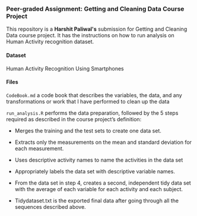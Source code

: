 ### **Peer-graded Assignment: Getting and Cleaning Data Course Project**
This repository is a **Harshit Paliwal's** submission for Getting and Cleaning Data course project. It has the instructions on how to run analysis on Human Activity recognition dataset.

#### Dataset
Human Activity Recognition Using Smartphones

#### Files
`CodeBook.md` a code book that describes the variables, the data, and any transformations or work that I have performed to clean up the data

`run_analysis.R` performs the data preparation, followed by the 5 steps required as described in the course project’s definition:

* Merges the training and the test sets to create one data set.</br>

* Extracts only the measurements on the mean and standard deviation for each measurement.</br>

* Uses descriptive activity names to name the activities in the data set</br>

* Appropriately labels the data set with descriptive variable names.</br>

* From the data set in step 4, creates a second, independent tidy data set with the average of each variable for each activity and each subject.</br>

* Tidydataset.txt is the exported final data after going through all the sequences described above.</br>